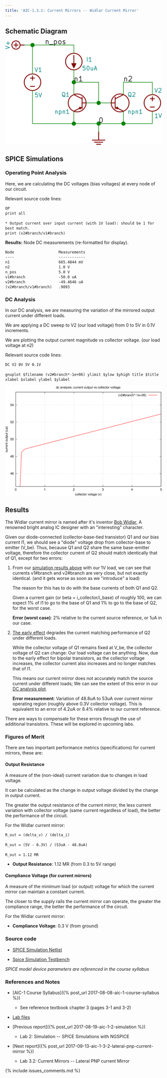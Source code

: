 ```yaml
---
title: 'AIC-1.3.1: Current Mirrors -- Widlar Current Mirror' 
---
```


## Schematic Diagram

![Widlar Current Mirror Schematic](/linked_files/2017-09-09-aic-1-3-1-widlar-current-mirror_1.svg)

## SPICE Simulations 

### Operating Point Analysis <a name="h3-operating-point-analysis">

Here, we are calculating the DC voltages (bias voltages) at every node of our
circuit.

Relevant source code lines:

~~~
OP                      
print all               

* Output current over input current (with 1V load): should be 1 for best match.
print (v2#branch/v1#branch)         
~~~

**Results:** Node DC measurements (re-formatted for display). 

~~~
Node                    Measurements
----                    ------------
n1                      665.4844 mV
n2                      1.0 V
n_pos                   5.0 V
v1#branch               -50.0 uA
v2#branch               -49.4646 uA
(v2#branch/v1#branch)   .9893
~~~

### DC Analysis <a name="h3-dc-analysis">

In our DC analysis, we are measuring the variation of the mirrored output current 
under different loads.

We are applying a DC sweep to V2 (our load voltage) from 0 to 5V in 0.1V 
increments. 

We are plotting the output current magnitude vs collector voltage. 
(our load voltage at n2)

Relevant source code lines:

~~~
DC V2 0V 5V 0.1V

gnuplot $filename (v2#branch*-1e+06) ylimit $ylow $yhigh title $title xlabel $xlabel ylabel $ylabel 
~~~

![Widlar Current Mirror Simulation DC](/linked_files/2017-09-09-aic-1-3-1-widlar-current-mirror_2.svg)

## Results

The Widlar current mirror is named after it's inventor [Bob Widlar](https://en.wikipedia.org/wiki/Bob_Widlar),
A renowned bright analog IC designer with an "interesting" character.

Given our diode-connected (collector-base-tied transistor) Q1 and our bias
current I1, we should see a "diode" voltage drop from collector-base to emitter
(V_be). Thus, because Q1 and Q2 share the same base-emitter voltage, therefore
the collector current of Q2 should match identically that of Q1, except for two
errors:

1. From our [simulation results above](#h3-operating-point-analysis) with
    our 1V load, we can see that currents v1\#branch and v2\#branch are very
    close, but not exactly identical. (and it gets worse as soon as we
    "introduce" a load) 
    
    The reason for this has to do with the base currents of both Q1 and Q2.

    Given a current gain (or beta = i_collector/i_base) of roughly 100, we can
    expect 1% of I1 to go to the base of Q1 and 1% to go to the base of Q2, for
    the worst case.

    **Error (worst case)**: 2% relative to the current source reference, or 1uA in our case.

2. [The early effect](https://en.wikipedia.org/wiki/Early_effect) degrades the
    current matching performance of Q2 under different loads.

    While the collector voltage of Q1 remains fixed at V_be, the collector
    voltage of Q2 can change: Our load voltage can be anything. Now, due to
    the early effect for bipolar transistors, as the collector voltage
    increases, the collector current also increases and no longer matches that
    of I1. 
    
    This means our current mirror does not accurately match the source 
    current under different loads; We can see the extent of this error in our
    [DC analysis plot](#h3-dc-analysis).

    **Error measurement**: Variation of 48.8uA to 53uA over current mirror operating
    region (roughly above 0.3V collector voltage). 
    This is equivalent to an error of 4.2uA or 8.4% relative to our current 
    reference. 

There are ways to compensate for these errors through the use of additional
transistors. These will be explored in upcoming labs.

### Figures of Merit 

There are two important performance metrics (specifications) for current mirrors,
these are:

#### Output Resistance 

A measure of the (non-ideal) current variation due to changes in load voltage.  

It can be calculated as the change in output voltage divided by the change in
output current.

The greater the output resistance of the current mirror, the less current 
variation with collector voltage (same current regardless of load), the better
the performance of the circuit.

For the Widlar current mirror:

~~~
R_out = (delta_v) / (delta_i)

R_out = (5V - 0.3V) / (53uA - 48.8uA)

R_out = 1.12 MR
~~~

* **Output Resistance**: 1.12 MR (from 0.3 to 5V range)

#### Compliance Voltage (for current mirrors)

A measure of the minimum load (or output) voltage for which the current mirror 
can maintain a constant current. 

The closer to the supply rails the current mirror can operate, the greater the 
compliance range, the better the performance of the circuit.

For the Widlar current mirror: 

* **Compliance Voltage**: 0.3 V (from ground)

### Source code

* [SPICE Simulation Netlist](https://github.com/camilotejeiro/aic_1_lab/blob/master/lab_assignments/3_current_mirrors/1_widlar_current_mirror/widlar_current_mirror_simulation_netlist.spice)

* [Spice Simulation Testbench](https://github.com/camilotejeiro/aic_1_lab/blob/master/lab_assignments/3_current_mirrors/1_widlar_current_mirror/widlar_current_mirror_simulation_testbench.spice)

_SPICE model device parameters are referenced in the course syllabus_ 

### References and Notes

* [AIC-1 Course Syllabus]({% post_url 2017-08-08-aic-1-course-syllabus %})
    + See reference textbook chapter 3 (pages 3-1 and 3-2)

* [Lab files](https://github.com/camilotejeiro/aic_1_lab/tree/master/lab_assignments/3_current_mirrors/1_widlar_current_mirror)

* [Previous report]({% post_url 2017-08-19-aic-1-2-simulation %})
    + Lab 2: Simulation -- SPICE Simulations with NGSPICE

* [Next report]({% post_url 2017-09-13-aic-1-3-2-lateral-pnp-current-mirror %})
    + Lab 3.2: Current Mirrors -- Lateral PNP current Mirror

{% include issues_comments.md %}
